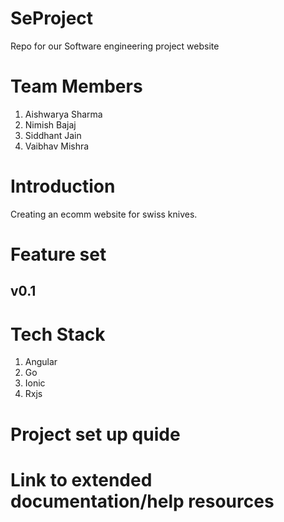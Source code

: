 # SeProject
Repo for our Software engineering project website
# Team Members
1. Aishwarya Sharma
2. Nimish Bajaj
3. Siddhant Jain
4. Vaibhav Mishra
# Introduction
Creating an ecomm website for swiss knives.
# Feature set
## v0.1


# Tech Stack
1. Angular
2. Go
3. Ionic
4. Rxjs
# Project set up quide

# Link to extended documentation/help resources




